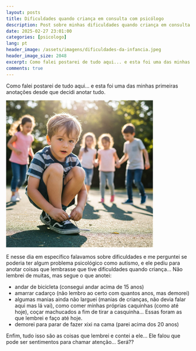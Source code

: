 ```yaml
---
layout: posts
title: Dificuldades quando criança em consulta com psicólogo
description: Post sobre minhas dificuldades quando criança em consulta com psicólogo
date: 2025-02-27 23:01:00
categories: [psicologo]
lang: pt
header_image: /assets/imagens/dificuldades-da-infancia.jpeg
header_image_size: 2048
excerpt: Como falei postarei de tudo aqui... e esta foi uma das minhas primeiras anotações desde que deci..
comments: true
---
```


Como falei postarei de tudo aqui... e esta foi uma das minhas primeiras anotações desde que decidi anotar tudo.

<img loading='lazy' alt="Dificuldades quando criança" src="/assets/imagens/dificuldades-da-infancia.jpeg" width="400" height="400">

E nesse dia em específico falavamos sobre dificuldades e me perguntei se poderia ter algum problema psicológico como autismo, e ele pediu para anotar coisas que lembrasse que tive dificuldades quando criança... Não lembrei de muitas, mas segue o que anotei:

* andar de bicicleta (consegui andar acima de 15 anos)
* amarrar cadarço (não lembro ao certo com quantos anos, mas demorei)
* algumas manias ainda não larguei (manias de crianças, não devia falar aqui mas lá vai), como comer minhas próprias caquinhas (como até hoje), coçar machucados a fim de tirar a casquinha... Essas foram as que lembrei e faço até hoje.
* demorei para parar de fazer xixi na cama (parei acima dos 20 anos)

Enfim, tudo isso são as coisas que lembrei e contei a ele... Ele falou que pode ser sentimentos para chamar atenção... Será??
